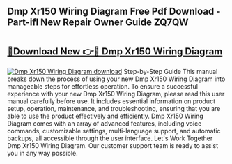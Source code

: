 ## Dmp Xr150 Wiring Diagram Free Pdf Download - Part-ifl New Repair Owner Guide ZQ7QW

# <h2><a href="http://dfpdvhr.blite.top/?on=Dmp+Xr150+Wiring+Diagram">🔗Download New 👉🔴 Dmp Xr150 Wiring Diagram</a></h2>

[![Dmp Xr150 Wiring Diagram download](https://i.imgur.com/lujVjoI.png)](http://dfpdvhr.blite.top/?on=Dmp+Xr150+Wiring+Diagram)
Step-by-Step Guide This manual breaks down the process of using your new Dmp Xr150 Wiring Diagram into manageable steps for effortless operation. To ensure a successful experience with your new Dmp Xr150 Wiring Diagram, please read this user manual carefully before use. It includes essential information on product setup, operation, maintenance, and troubleshooting, ensuring that you are able to use the product effectively and efficiently. Dmp Xr150 Wiring Diagram comes with an array of advanced features, including voice commands, customizable settings, multi-language support, and automatic backups, all accessible through the user interface. Let's Work Together Dmp Xr150 Wiring Diagram. Our customer support team is ready to assist you in any way possible.
